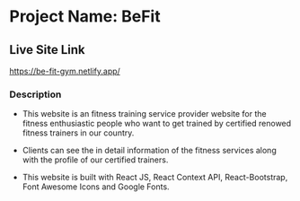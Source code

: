 # Project Name: BeFit


## Live Site Link

<https://be-fit-gym.netlify.app/>

### Description

* This website is an fitness training service provider website for the fitness enthusiastic people who want to get trained by certified renowed fitness trainers in our country.

* Clients can see the in detail information of the fitness services along with the profile of our certified trainers.

* This website is built with React JS, React Context API, React-Bootstrap, Font Awesome Icons and Google Fonts.